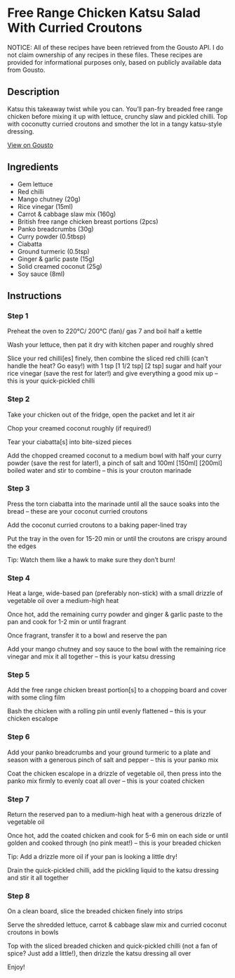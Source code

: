 # Free Range Chicken Katsu Salad With Curried Croutons

NOTICE: All of these recipes have been retrieved from the Gousto API. I do not claim ownership of any recipes in these files. These recipes are provided for informational purposes only, based on publicly available data from Gousto.

## Description

Katsu this takeaway twist while you can. You’ll pan-fry breaded free range chicken before mixing it up with lettuce, crunchy slaw and pickled chilli. Top with coconutty curried croutons and smother the lot in a tangy katsu-style dressing.


[View on Gousto](https://www.gousto.co.uk/recipes/cookbook/free-range-chicken-katsu-salad-with-curried-coconut-croutons)

## Ingredients

- Gem lettuce
- Red chilli
- Mango chutney (20g)
- Rice vinegar (15ml)
- Carrot & cabbage slaw mix (160g)
- British free range chicken breast portions (2pcs)
- Panko breadcrumbs (30g)
- Curry powder (0.5tbsp)
- Ciabatta
- Ground turmeric (0.5tsp)
- Ginger & garlic paste (15g)
- Solid creamed coconut (25g)
- Soy sauce (8ml)

## Instructions


### Step 1

Preheat the oven to 220°C/ 200°C (fan)/ gas 7 and boil half a kettle

Wash your lettuce, then pat it dry with kitchen paper and roughly shred

Slice your red chilli[es] finely, then combine the sliced red chilli (can't handle the heat? Go easy!) with 1 tsp<span class="text-danger"> <span class="text-purple">[1 1/2 tsp]</span> [2 tsp] </span>sugar and half your rice vinegar (save the rest for later!) and give everything a good mix up – this is your quick-pickled chilli


### Step 2

Take your chicken out of the fridge, open the packet and let it air

Chop your creamed coconut roughly (if required!)

Tear your ciabatta[s] into bite-sized pieces

Add the chopped creamed coconut to a medium bowl with half your curry powder (save the rest for later!), a pinch of salt and 100ml <span class="text-purple">[150ml]</span> <span class="text-danger">[200ml]</span> boiled water and stir to combine – this is your crouton marinade


### Step 3

Press the torn ciabatta into the marinade until all the sauce soaks into the bread – these are your coconut curried croutons

Add the coconut curried croutons to a baking paper-lined tray

Put the tray in the oven for 15-20 min or until the croutons are crispy around the edges

Tip: Watch them like a hawk to make sure they don’t burn!


### Step 4

Heat a large, wide-based pan (preferably non-stick) with a small drizzle of vegetable oil over a medium-high heat

Once hot, add the remaining curry powder and ginger & garlic paste to the pan and cook for 1-2 min or until fragrant

Once fragrant, transfer it to a bowl and reserve the pan

Add your mango chutney and soy sauce to the bowl with the remaining rice vinegar and mix it all together – this is your katsu dressing


### Step 5

Add the free range chicken breast portion[s] to a chopping board and cover with some cling film

Bash the chicken with a rolling pin until evenly flattened – this is your chicken escalope


### Step 6

Add your panko breadcrumbs and your ground turmeric to a plate and season with a generous pinch of salt and pepper – this is your panko mix

Coat the chicken escalope in a drizzle of vegetable oil, then press into the panko mix firmly to evenly coat all over – this is your coated chicken


### Step 7

Return the reserved pan to a medium-high heat with a generous drizzle of vegetable oil

Once hot, add the coated chicken and cook for 5-6 min on each side or until golden and cooked through (no pink meat!) – this is your breaded chicken

Tip: Add a drizzle more oil if your pan is looking a little dry!

Drain the quick-pickled chilli, add the pickling liquid to the katsu dressing and stir it all together

### Step 8

On a clean board, slice the breaded chicken finely into strips

Serve the shredded lettuce, carrot & cabbage slaw mix and curried coconut croutons in bowls

Top with the sliced breaded chicken and quick-pickled chilli (not a fan of spice? Just add a little!), then drizzle the katsu dressing all over

Enjoy!

